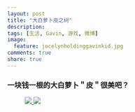 ```yaml
---
layout: post
title: "大白萝卜皮之树"
description: 
tags: [生活, Gavin, 游戏, 微博]
image:
  feature: jocelynholdinggavinkid.jpg
comments: true
share: true
---
```


### 一块钱一根的大白萝卜＂皮＂很美吧？ ###

<figure class="half">
  <a href="http://i.imgur.com/1uXgVko.jpg">
  <img src="http://i.imgur.com/1uXgVko.jpg">
  </a>
  <a href="http://i.imgur.com/5bzzWet.jpg">
  <img src="http://i.imgur.com/5bzzWet.jpg">
  </a>
</figure>

